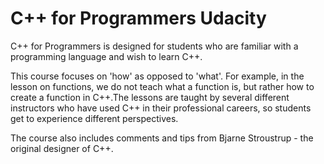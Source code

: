 # C++ for Programmers Udacity
 C++ for Programmers is designed for students who are familiar with a programming language and wish to learn C++.  
 
This course focuses on 'how' as opposed to 'what'. For example, in the lesson on functions, we do not teach what a function is, but rather how to create a function in C++.The lessons are taught by several different instructors who have used C++ in their professional careers, so students get to experience different perspectives.  
 
The course also includes comments and tips from Bjarne Stroustrup - the original designer of C++.
